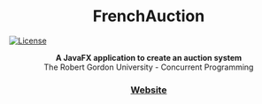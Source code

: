 <h1 align="center">FrenchAuction</h1>

[![License](https://img.shields.io/badge/license-MIT-blue.svg)](https://opensource.org/licenses/MIT)

<div align="center">
  <strong>A JavaFX application to create an auction system</strong>
</div>
<div align="center">
  The Robert Gordon University - Concurrent Programming
</div>

<div align="center">
  <h3>
    <a href="https://hugoextrat.com">
      Website
    </a>
  </h3>
</div>
